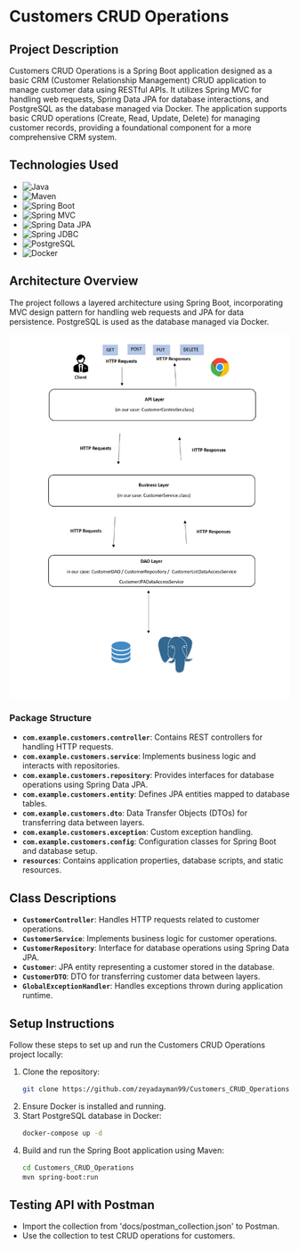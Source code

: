 # Customers CRUD Operations

## Project Description
Customers CRUD Operations is a Spring Boot application designed as a basic CRM (Customer Relationship Management) CRUD application to manage customer data using RESTful APIs. It utilizes Spring MVC for handling web requests, Spring Data JPA for database interactions, and PostgreSQL as the database managed via Docker. The application supports basic CRUD operations (Create, Read, Update, Delete) for managing customer records, providing a foundational component for a more comprehensive CRM system.

## Technologies Used
- ![Java](https://img.shields.io/badge/Java-8+-blue.svg)
- ![Maven](https://img.shields.io/badge/Maven-3+-blue.svg)
- ![Spring Boot](https://img.shields.io/badge/Spring%20Boot-2.5.2-blue.svg)
- ![Spring MVC](https://img.shields.io/badge/Spring%20MVC-5.3.7-blue.svg)
- ![Spring Data JPA](https://img.shields.io/badge/Spring%20Data%20JPA-2.5.2-blue.svg)
- ![Spring JDBC](https://img.shields.io/badge/Spring%20JDBC-5.3.7-blue.svg)
- ![PostgreSQL](https://img.shields.io/badge/PostgreSQL-13.0-blue.svg)
- ![Docker](https://img.shields.io/badge/Docker-20.10.7-blue.svg)

## Architecture Overview
The project follows a layered architecture using Spring Boot, incorporating MVC design pattern for handling web requests and JPA for data persistence. PostgreSQL is used as the database managed via Docker.

![N Tier Architecture](src/main/resources/N%20tier%20architecture.jpg)

### Package Structure
- **`com.example.customers.controller`**: Contains REST controllers for handling HTTP requests.
- **`com.example.customers.service`**: Implements business logic and interacts with repositories.
- **`com.example.customers.repository`**: Provides interfaces for database operations using Spring Data JPA.
- **`com.example.customers.entity`**: Defines JPA entities mapped to database tables.
- **`com.example.customers.dto`**: Data Transfer Objects (DTOs) for transferring data between layers.
- **`com.example.customers.exception`**: Custom exception handling.
- **`com.example.customers.config`**: Configuration classes for Spring Boot and database setup.
- **`resources`**: Contains application properties, database scripts, and static resources.

## Class Descriptions
- **`CustomerController`**: Handles HTTP requests related to customer operations.
- **`CustomerService`**: Implements business logic for customer operations.
- **`CustomerRepository`**: Interface for database operations using Spring Data JPA.
- **`Customer`**: JPA entity representing a customer stored in the database.
- **`CustomerDTO`**: DTO for transferring customer data between layers.
- **`GlobalExceptionHandler`**: Handles exceptions thrown during application runtime.

## Setup Instructions
Follow these steps to set up and run the Customers CRUD Operations project locally:

1. Clone the repository:
   ```bash
   git clone https://github.com/zeyadayman99/Customers_CRUD_Operations.git

2. Ensure Docker is installed and running.
3. Start PostgreSQL database in Docker:
   ```bash
   docker-compose up -d
4. Build and run the Spring Boot application using Maven:
   ```bash
   cd Customers_CRUD_Operations
   mvn spring-boot:run

## Testing API with Postman

- Import the collection from 'docs/postman_collection.json' to Postman.
- Use the collection to test CRUD operations for customers.

